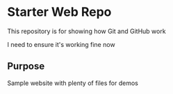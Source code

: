 # Starter Web Repo

This repository is for showing how Git and GitHub work

I need to ensure it's working fine now

## Purpose

Sample website with plenty of files for demos